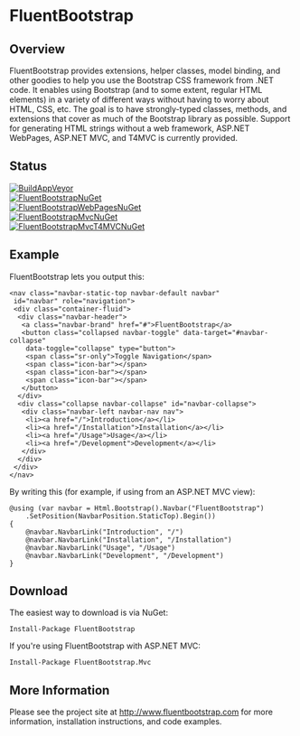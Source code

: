 # FluentBootstrap

## Overview

FluentBootstrap provides extensions, helper classes, model binding, and other goodies to help you use the Bootstrap CSS framework from .NET code. It enables using Bootstrap (and to some extent, regular HTML elements) in a variety of different ways without having to worry about HTML, CSS, etc. The goal is to have strongly-typed classes, methods, and extensions that cover as much of the Bootstrap library as possible. Support for generating HTML strings without a web framework, ASP.NET WebPages, ASP.NET MVC, and T4MVC is currently provided.

## Status

[![BuildAppVeyor](https://img.shields.io/appveyor/ci/DaveGlick/fluentbootstrap.svg?style=flat-square&label=AppVeyor%20Build)](http://www.nuget.org/packages/FluentBootstrap/)<br />
[![FluentBootstrapNuGet](https://img.shields.io/nuget/v/FluentBootstrap.svg?style=flat-square&label=FluentBootstrap)](http://www.nuget.org/packages/FluentBootstrap/)<br />
[![FluentBootstrapWebPagesNuGet](https://img.shields.io/nuget/v/FluentBootstrap.WebPages.svg?style=flat-square&label=FluentBootstrap.WebPages)](http://www.nuget.org/packages/FluentBootstrap.WebPages/) <br />
[![FluentBootstrapMvcNuGet](https://img.shields.io/nuget/v/FluentBootstrap.Mvc.svg?style=flat-square&label=FluentBootstrap.Mvc)](http://www.nuget.org/packages/FluentBootstrap.Mvc/) <br />
[![FluentBootstrapMvcT4MVCNuGet](https://img.shields.io/nuget/v/FluentBootstrap.Mvc.T4MVC.svg?style=flat-square&label=FluentBootstrap.Mvc.T4MVC)](http://www.nuget.org/packages/FluentBootstrap.Mvc.T4MVC/) 

## Example

FluentBootstrap lets you output this:

```
<nav class="navbar-static-top navbar-default navbar" 
 id="navbar" role="navigation">
 <div class="container-fluid">
  <div class="navbar-header">
   <a class="navbar-brand" href="#">FluentBootstrap</a>
   <button class="collapsed navbar-toggle" data-target="#navbar-collapse"
    data-toggle="collapse" type="button">
    <span class="sr-only">Toggle Navigation</span>
    <span class="icon-bar"></span>
    <span class="icon-bar"></span>
    <span class="icon-bar"></span>
   </button>
  </div>
  <div class="collapse navbar-collapse" id="navbar-collapse">
   <div class="navbar-left navbar-nav nav">
    <li><a href="/">Introduction</a></li>
    <li><a href="/Installation">Installation</a></li>
    <li><a href="/Usage">Usage</a></li>
    <li><a href="/Development">Development</a></li>
   </div>
  </div>
 </div>
</nav>
```

By writing this (for example, if using from an ASP.NET MVC view):

```
@using (var navbar = Html.Bootstrap().Navbar("FluentBootstrap")
    .SetPosition(NavbarPosition.StaticTop).Begin())
{
    @navbar.NavbarLink("Introduction", "/")
    @navbar.NavbarLink("Installation", "/Installation")
    @navbar.NavbarLink("Usage", "/Usage")
    @navbar.NavbarLink("Development", "/Development")
}
```

## Download

The easiest way to download is via NuGet:
```
Install-Package FluentBootstrap
```

If you're using FluentBootstrap with ASP.NET MVC:
```
Install-Package FluentBootstrap.Mvc
```

## More Information
Please see the project site at http://www.fluentbootstrap.com for more information, installation instructions, and code examples.
